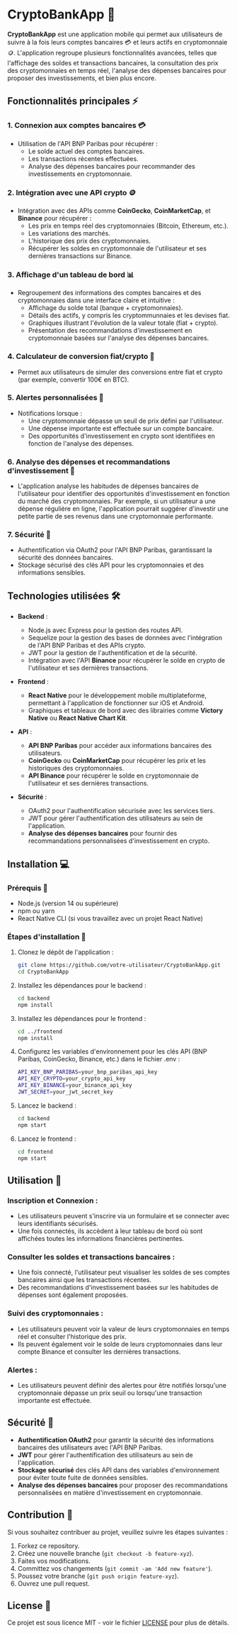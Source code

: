 # CryptoBankApp 🚀

**CryptoBankApp** est une application mobile qui permet aux utilisateurs de suivre à la fois leurs comptes bancaires 💳 et leurs actifs en cryptomonnaie 🪙. L'application regroupe plusieurs fonctionnalités avancées, telles que l'affichage des soldes et transactions bancaires, la consultation des prix des cryptomonnaies en temps réel, l'analyse des dépenses bancaires pour proposer des investissements, et bien plus encore.

## Fonctionnalités principales ⚡

### 1. **Connexion aux comptes bancaires** 💳
   - Utilisation de l'API BNP Paribas pour récupérer :
     - Le solde actuel des comptes bancaires.
     - Les transactions récentes effectuées.
     - Analyse des dépenses bancaires pour recommander des investissements en cryptomonnaie.

### 2. **Intégration avec une API crypto** 🪙
   - Intégration avec des APIs comme **CoinGecko**, **CoinMarketCap**, et **Binance** pour récupérer :
     - Les prix en temps réel des cryptomonnaies (Bitcoin, Ethereum, etc.).
     - Les variations des marchés.
     - L'historique des prix des cryptomonnaies.
     - Récupérer les soldes en cryptomonnaie de l'utilisateur et ses dernières transactions sur Binance.

### 3. **Affichage d'un tableau de bord** 📊
   - Regroupement des informations des comptes bancaires et des cryptomonnaies dans une interface claire et intuitive :
     - Affichage du solde total (banque + cryptomonnaies).
     - Détails des actifs, y compris les cryptommunnaies et les devises fiat.
     - Graphiques illustrant l'évolution de la valeur totale (fiat + crypto).
     - Présentation des recommandations d'investissement en cryptomonnaie basées sur l'analyse des dépenses bancaires.

### 4. **Calculateur de conversion fiat/crypto** 🔄
   - Permet aux utilisateurs de simuler des conversions entre fiat et crypto (par exemple, convertir 100€ en BTC).

### 5. **Alertes personnalisées 🔔**
   - Notifications lorsque :
     - Une cryptomonnaie dépasse un seuil de prix défini par l'utilisateur.
     - Une dépense importante est effectuée sur un compte bancaire.
     - Des opportunités d'investissement en crypto sont identifiées en fonction de l'analyse des dépenses.

### 6. **Analyse des dépenses et recommandations d'investissement** 💼
   - L'application analyse les habitudes de dépenses bancaires de l'utilisateur pour identifier des opportunités d'investissement en fonction du marché des cryptomonnaies. Par exemple, si un utilisateur a une dépense régulière en ligne, l'application pourrait suggérer d'investir une petite partie de ses revenus dans une cryptomonnaie performante.

### 7. **Sécurité 🔐**
   - Authentification via OAuth2 pour l'API BNP Paribas, garantissant la sécurité des données bancaires.
   - Stockage sécurisé des clés API pour les cryptomonnaies et des informations sensibles.

## Technologies utilisées 🛠️

- **Backend** :
  - Node.js avec Express pour la gestion des routes API.
  - Sequelize pour la gestion des bases de données avec l'intégration de l'API BNP Paribas et des APIs crypto.
  - JWT pour la gestion de l'authentification et de la sécurité.
  - Intégration avec l'API **Binance** pour récupérer le solde en crypto de l'utilisateur et ses dernières transactions.

- **Frontend** :
  - **React Native** pour le développement mobile multiplateforme, permettant à l'application de fonctionner sur iOS et Android.
  - Graphiques et tableaux de bord avec des librairies comme **Victory Native** ou **React Native Chart Kit**.

- **API** :
  - **API BNP Paribas** pour accéder aux informations bancaires des utilisateurs.
  - **CoinGecko** ou **CoinMarketCap** pour récupérer les prix et les historiques des cryptomonnaies.
  - **API Binance** pour récupérer le solde en cryptomonnaie de l'utilisateur et ses dernières transactions.

- **Sécurité** :
  - OAuth2 pour l'authentification sécurisée avec les services tiers.
  - JWT pour gérer l'authentification des utilisateurs au sein de l'application.
  - **Analyse des dépenses bancaires** pour fournir des recommandations personnalisées d'investissement en crypto.

## Installation 💻

### Prérequis 🔑
- Node.js (version 14 ou supérieure)
- npm ou yarn
- React Native CLI (si vous travaillez avec un projet React Native)

### Étapes d'installation 🚀

1. Clonez le dépôt de l'application :
   ```bash
   git clone https://github.com/votre-utilisateur/CryptoBankApp.git
   cd CryptoBankApp

2. Installez les dépendances pour le backend :
   ```bash
   cd backend
   npm install

3. Installez les dépendances pour le frontend :
   ```bash
   cd ../frontend
   npm install

4. Configurez les variables d'environnement pour les clés API (BNP Paribas, CoinGecko, Binance, etc.) dans le fichier .env :
   ```bash
   API_KEY_BNP_PARIBAS=your_bnp_paribas_api_key
   API_KEY_CRYPTO=your_crypto_api_key
   API_KEY_BINANCE=your_binance_api_key
   JWT_SECRET=your_jwt_secret_key

5. Lancez le backend :
   ```bash
   cd backend
   npm start

6. Lancez le frontend :
   ```bash
   cd frontend
   npm start

## Utilisation 📱

### Inscription et Connexion :
- Les utilisateurs peuvent s'inscrire via un formulaire et se connecter avec leurs identifiants sécurisés.
- Une fois connectés, ils accèdent à leur tableau de bord où sont affichées toutes les informations financières pertinentes.

### Consulter les soldes et transactions bancaires :
- Une fois connecté, l'utilisateur peut visualiser les soldes de ses comptes bancaires ainsi que les transactions récentes.
- Des recommandations d'investissement basées sur les habitudes de dépenses sont également proposées.

### Suivi des cryptomonnaies :
- Les utilisateurs peuvent voir la valeur de leurs cryptomonnaies en temps réel et consulter l'historique des prix.
- Ils peuvent également voir le solde de leurs cryptomonnaies dans leur compte Binance et consulter les dernières transactions.

### Alertes :
- Les utilisateurs peuvent définir des alertes pour être notifiés lorsqu'une cryptomonnaie dépasse un prix seuil ou lorsqu'une transaction importante est effectuée.

## Sécurité 🔐
- **Authentification OAuth2** pour garantir la sécurité des informations bancaires des utilisateurs avec l'API BNP Paribas.
- **JWT** pour gérer l'authentification des utilisateurs au sein de l'application.
- **Stockage sécurisé** des clés API dans des variables d'environnement pour éviter toute fuite de données sensibles.
- **Analyse des dépenses bancaires** pour proposer des recommandations personnalisées en matière d'investissement en cryptomonnaie.

## Contribution 💬
Si vous souhaitez contribuer au projet, veuillez suivre les étapes suivantes :

1. Forkez ce repository.
2. Créez une nouvelle branche (`git checkout -b feature-xyz`).
3. Faites vos modifications.
4. Committez vos changements (`git commit -am 'Add new feature'`).
5. Poussez votre branche (`git push origin feature-xyz`).
6. Ouvrez une pull request.

## License 📜
Ce projet est sous licence MIT - voir le fichier [LICENSE](LICENSE) pour plus de détails.

